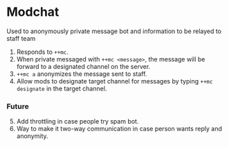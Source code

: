 # Modchat

Used to anonymously private message bot and information to be relayed to staff team

1. Responds to `++mc`.
2. When private messaged with `++mc <message>`, the message will be forward to a designated channel on the server.
3. `++mc a` anonymizes the message sent to staff.
4. Allow mods to designate target channel for messages by typing `++mc designate` in the target channel.

### Future

5. Add throttling in case people try spam bot.
6. Way to make it two-way communication in case person wants reply and anonymity.

